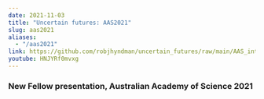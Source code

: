 ```yaml
---
date: 2021-11-03
title: "Uncertain futures: AAS2021"
slug: aas2021
aliases:
  - "/aas2021"
link: https://github.com/robjhyndman/uncertain_futures/raw/main/AAS_intro.pdf
youtube: HNJYRf0mvxg
---
```


### New Fellow presentation, Australian Academy of Science 2021

